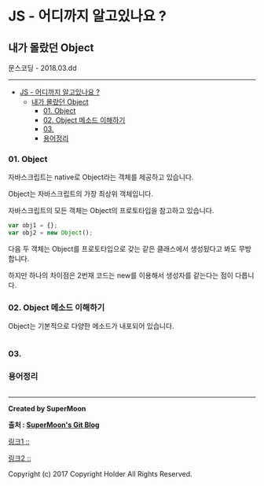 # JS - 어디까지 알고있나요 ?
## 내가 몰랐던 Object
<div class="pull-right"> 문스코딩 - 2018.03.dd </div>

---

<!-- @import "[TOC]" {cmd="toc" depthFrom=1 depthTo=6 orderedList=false} -->
<!-- code_chunk_output -->

* [JS - 어디까지 알고있나요 ?](#js-어디까지-알고있나요)
	* [내가 몰랐던 Object](#내가-몰랐던-object)
		* [01. Object](#01-object)
		* [02. Object 메소드 이해하기](#02-object-메소드-이해하기)
		* [03.](#03)
		* [용어정리](#용어정리)

<!-- /code_chunk_output -->



### 01. Object

자바스크립트는 native로 Object라는 객체를 제공하고 있습니다.

Object는 자바스크립트의 가장 최상위 객체입니다.

자바스크립트의 모든 객체는 Object의 프로토타입을 참고하고 있습니다.

```js
var obj1 = {};
var obj2 = new Object();
```

다음 두 객체는 Object를 프로토타입으로 갖는 같은 클래스에서 생성됬다고 봐도 무방합니다.

하지만 하나의 차이점은 2번재 코드는 new를 이용해서 생성자를 같는다는 점이 다릅니다.

### 02. Object 메소드 이해하기

Object는 기본적으로 다양한 메소드가 내포되어 있습니다.

```js

```

### 03.

### 용어정리
```

```

---

**Created by SuperMoon**

**출처 : [SuperMoon's Git Blog](https://github.com/jm921106)**

[링크1 :: ]()

[링크2 :: ]()

Copyright (c) 2017 Copyright Holder All Rights Reserved.
